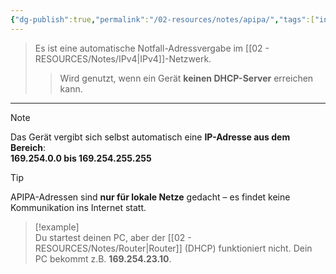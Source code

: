 ```yaml
---
{"dg-publish":true,"permalink":"/02-resources/notes/apipa/","tags":["informatik/netzwerk/ip/ipv4"],"noteIcon":"","updated":"2025-09-10T16:35:07.000+02:00"}
---
```


>Es ist eine automatische Notfall-Adressvergabe im [[02 - RESOURCES/Notes/IPv4\|IPv4]]-Netzwerk.
> 
>> Wird genutzt, wenn ein Gerät **keinen DHCP-Server** erreichen kann.

---

> [!note]  
> Das Gerät vergibt sich selbst automatisch eine **IP-Adresse aus dem Bereich**:  
> **169.254.0.0 bis 169.254.255.255**

> [!tip]  
> APIPA-Adressen sind **nur für lokale Netze** gedacht – es findet keine Kommunikation ins Internet statt.

> [!example]  
> Du startest deinen PC, aber der [[02 - RESOURCES/Notes/Router\|Router]] (DHCP) funktioniert nicht. Dein PC bekommt z.B. **169.254.23.10**.

